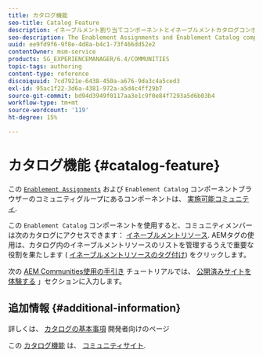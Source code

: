 ```yaml
---
title: カタログ機能
seo-title: Catalog Feature
description: イネーブルメント割り当てコンポーネントとイネーブルメントカタログコンポーネントは、イネーブルメントコミュニティのコンポーネントです
seo-description: The Enablement Assignments and Enablement Catalog components are components of an enablement community
uuid: ee9fd9f6-9f8e-4d8a-b4c1-73f466dd52e2
contentOwner: msm-service
products: SG_EXPERIENCEMANAGER/6.4/COMMUNITIES
topic-tags: authoring
content-type: reference
discoiquuid: 7cd7921e-6438-450a-a676-9da3c4a5ced3
exl-id: 95ac1f22-3d6a-4381-972a-a5d4c4ff29b7
source-git-commit: bd94d3949f0117aa3e1c9f0e84f7293a5d6b03b4
workflow-type: tm+mt
source-wordcount: '119'
ht-degree: 15%

---
```


# カタログ機能 {#catalog-feature}

この [ `Enablement Assignments`](assignments.md) および `Enablement Catalog` コンポーネントブラウザーのコミュニティグループにあるコンポーネントは、 [実施可能コミュニティ](overview.md#enablement-community).

この `Enablement Catalog` コンポーネントを使用すると、コミュニティメンバーは次のカタログにアクセスできます： [イネーブルメントリソース](resources.md). AEMタグの使用は、カタログ内のイネーブルメントリソースのリストを管理するうえで重要な役割を果たします ( [イネーブルメントリソースのタグ付け](tag-resources.md)) をクリックします。

次の [AEM Communities使用の手引き](getting-started-enablement.md) チュートリアルでは、 [公開済みサイトを体験する](enablement-published-site.md) 」セクションに入力します。

## 追加情報 {#additional-information}

詳しくは、 [カタログの基本事項](catalog-developer-essentials.md) 開発者向けのページ

この [カタログ機能](functions.md#catalog-function) は、 [コミュニティサイト](sites-console.md).
